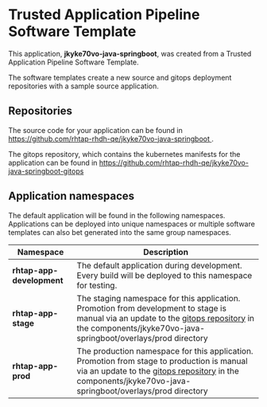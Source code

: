 # Trusted Application Pipeline Software Template

This application, **jkyke70vo-java-springboot**, was created from a Trusted Application Pipeline Software Template.

The software templates create a new source and gitops deployment repositories with a sample source application. 

## Repositories

The source code for your application can be found in [https://github.com/rhtap-rhdh-qe/jkyke70vo-java-springboot ](https://github.com/rhtap-rhdh-qe/jkyke70vo-java-springboot ).
 
The gitops repository, which contains the kubernetes manifests for the application can be found in 
[https://github.com/rhtap-rhdh-qe/jkyke70vo-java-springboot-gitops ](https://github.com/rhtap-rhdh-qe/jkyke70vo-java-springboot-gitops ) 

## Application namespaces 

The default application will be found in the following namespaces. Applications can be deployed into unique namespaces or multiple software templates can also bet generated into the same group namespaces.  

|  Namespace   |  Description   |  
| -------- | -------- |   
| **rhtap-app-development** | The default application during development. Every build will be deployed to this namespace for testing. | 
| **rhtap-app-stage** | The staging namespace for this application. Promotion from development to stage is manual via an update to the [gitops repository](https://github.com/rhtap-rhdh-qe/jkyke70vo-java-springboot-gitops ) in the components/jkyke70vo-java-springboot/overlays/prod directory |  
| **rhtap-app-prod** | The production namespace for this application. Promotion from stage to production is manual via an update to the [gitops repository](https://github.com/rhtap-rhdh-qe/jkyke70vo-java-springboot-gitops ) in the components/jkyke70vo-java-springboot/overlays/prod directory | 